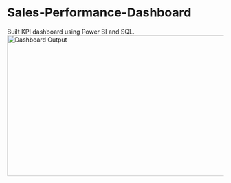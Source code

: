 # Sales-Performance-Dashboard
Built KPI dashboard using Power BI and SQL.
<img width="596" height="329" alt="Dashboard Output" src="https://github.com/user-attachments/assets/52dfc9a9-c701-4846-8a67-2f036ebc7f4d" />
